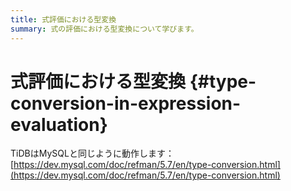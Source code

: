```yaml
---
title: 式評価における型変換
summary: 式の評価における型変換について学びます。
---
```


# 式評価における型変換 {#type-conversion-in-expression-evaluation}

TiDBはMySQLと同じように動作します： [https://dev.mysql.com/doc/refman/5.7/en/type-conversion.html](https://dev.mysql.com/doc/refman/5.7/en/type-conversion.html)
